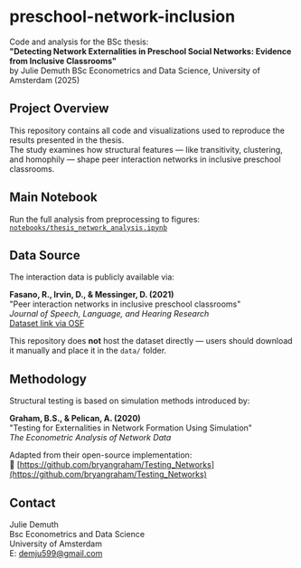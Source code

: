 # preschool-network-inclusion

Code and analysis for the BSc thesis:  
**"Detecting Network Externalities in Preschool Social Networks: Evidence from Inclusive Classrooms"**  
by Julie Demuth 
BSc Econometrics and Data Science, University of Amsterdam (2025)



## Project Overview

This repository contains all code and visualizations used to reproduce the results presented in the thesis.  
The study examines how structural features — like transitivity, clustering, and homophily — shape peer interaction networks in inclusive preschool classrooms.



## Main Notebook

Run the full analysis from preprocessing to figures:  
[`notebooks/thesis_network_analysis.ipynb`](notebooks/thesis_network_analysis.ipynb)



## Data Source

The interaction data is publicly available via:

**Fasano, R., Irvin, D., & Messinger, D. (2021)**  
"Peer interaction networks in inclusive preschool classrooms"  
*Journal of Speech, Language, and Hearing Research*  
[Dataset link via OSF](https://osf.io/84fwc/?view_only=306f65dcd1144d92b2bc87a185165c25)

This repository does **not** host the dataset directly — users should download it manually and place it in the `data/` folder.



## Methodology

Structural testing is based on simulation methods introduced by:

**Graham, B.S., & Pelican, A. (2020)**  
"Testing for Externalities in Network Formation Using Simulation"  
*The Econometric Analysis of Network Data*

Adapted from their open-source implementation:  
🔗 [https://github.com/bryangraham/Testing_Networks](https://github.com/bryangraham/Testing_Networks)



## Contact

Julie Demuth  
Bsc Econometrics and Data Science  
University of Amsterdam  
E: demju599@gmail.com

